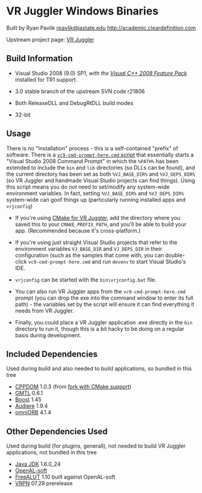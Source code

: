 VR Juggler Windows Binaries
===========================
Built by Ryan Pavlik <rpavlik@iastate.edu> <http://academic.cleardefinition.com>

Upstream project page: [VR Juggler](http://vrjuggler.googlecode.com)

Build Information
-----------------
* Visual Studio 2008 (9.0) SP1, *with the [Visual C++ 2008 Feature Pack][1]*
	installed for TR1 support.

* 3.0 stable branch of the upstream SVN code r21806

* Both ReleaseDLL and DebugRtDLL build modes

* 32-bit

Usage
-----
There is no "Installation" process - this is a self-contained "prefix" of software. There is a [`vc9-cmd-prompt-here.cmd` script][cmdscript] that essentially starts a "Visual Studio 2008 Command Prompt" in which the `%PATH%` has been extended to include the `bin` and `lib` directories (so DLLs can be found), and the current directory has been set as both `%VJ_BASE_DIR%` and `%VJ_DEPS_DIR%` (so VR Juggler and handmade Visual Studio projects can find things). Using this script means you do *not* need to set/modify any system-wide environment variables. In fact, setting `%VJ_BASE_DIR%` and `%VJ_DEPS_DIR%` system-wide can goof things up (particularly running installed apps and `vrjconfig`)

* If you're using [CMake for VR Juggler][cmake-modules], add the directory where you saved this to your `CMAKE_PREFIX_PATH`, and you'll be able to build your app. (Recommended because it's cross-platform.)

* If you're using just straight Visual Studio projects that refer to the environment variables `VJ_BASE_DIR` and `VJ_DEPS_DIR` in their configuration (such as the samples that come with, you can double-click `vc9-cmd-prompt-here.cmd` and run `devenv` to start Visual Studio's IDE.

* `vrjconfig` can be started with the `bin\vrjconfig.bat` file.

* You can also run VR Juggler apps from the `vc9-cmd-prompt-here.cmd` prompt (you can drop the exe into the command window to enter its full path) - the variables set by the script will ensure it can find everything it needs from VR Juggler.
                                                                                                                                                  
* Finally, you could place a VR Juggler application .exe directly in the `bin` directory to run it, though this is a bit hacky to be doing on a regular basis during development.

[cmdscript]: https://github.com/rpavlik/vrjuggler-windows-binaries/blob/3.0-vc9-32/vc9-cmd-prompt-here.cmd
[cmake-modules]: https://github.com/rpavlik/cmake-modules

Included Dependencies
---------------------
Used during build and also needed to build applications, so bundled in
this tree

* [CPPDOM][2] 1.0.3 (from [fork with CMake support][3])
* [GMTL][4] 0.6.1
* [Boost][5] 1.45
* [Audiere][6] 1.9.4
* [omniORB][9] 4.1.4

Other Dependencies Used
-----------------------
Used during build (for plugins, generall), not needed to build VR
Juggler applications, not bundled in this tree

* [Java JDK][11] 1.6.0_24
* [OpenAL-soft][7]
* [FreeALUT][8] 1.10 built against OpenAL-soft
* [VRPN][10] 07.29 prerelease

[1]: http://www.microsoft.com/downloads/en/details.aspx?FamilyId=D466226B-8DAB-445F-A7B4-448B326C48E7&displaylang=en "Visual C++ 2008 Feature Pack"
[2]: http://sourceforge.net/projects/xml-cppdom/ "CPPDOM Upstream"
[3]: https://github.com/rpavlik/cppdom "CPPDOM on GitHub"
[4]: http://ggt.sourceforge.net/ "GMTL Upstream"
[5]: http://www.boost.org/ "Boost Upstream"
[6]: http://audiere.sourceforge.net/ "Audiere Upstream"
[7]: http://kcat.strangesoft.net/openal.html "OpenAL-soft Upstream"
[8]: http://connect.creativelabs.com/openal/Downloads/Forms/AllItems.aspx?RootFolder=%2Fopenal%2FDownloads%2FALUT&FolderCTID=&View=%7B6A9700C6-7248-4CD2-83F5-268F2C176072%7D "FreeALUT Upstream"
[9]: http://omniorb.sourceforge.net/ "omniORB Upstream"
[10]: http://www.vrpn.org/ "VRPN Upstream"
[11]: http://www.oracle.com/technetwork/java/javase/downloads/index.html "Java JDK Upstream"
